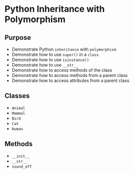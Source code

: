 # Python Inheritance with Polymorphism

## Purpose

* Demonstrate Python `inheritance` with `polymorphism`
* Demonstrate how to use `super()` in a `class`
* Demonstrate how to use `isinstance()`
* Demonstrate how to use `__str__`
* Demonstrate how to access methods of the class
* Demonstrate how to access methods from a parent class
* Demonstrate how to access attributes from a parent class

## Classes

* `Animal`
* `Mammal`
* `Bird`
* `Cat`
* `Human`

## Methods

* `__init__`
* `__str__`
* `sound_off`
